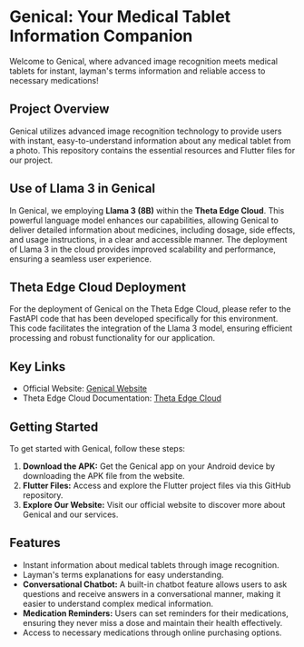 # Genical: Your Medical Tablet Information Companion

Welcome to Genical, where advanced image recognition meets medical tablets for instant, layman's terms information and reliable access to necessary medications!

## Project Overview
Genical utilizes advanced image recognition technology to provide users with instant, easy-to-understand information about any medical tablet from a photo. This repository contains the essential resources and Flutter files for our project.

## Use of Llama 3 in Genical
In Genical, we  employing **Llama 3 (8B)** within the **Theta Edge Cloud**. This powerful language model enhances our capabilities, allowing Genical to deliver detailed information about medicines, including dosage, side effects, and usage instructions, in a clear and accessible manner. The deployment of Llama 3 in the cloud provides improved scalability and performance, ensuring a seamless user experience.

## Theta Edge Cloud Deployment
For the deployment of Genical on the Theta Edge Cloud, please refer to the FastAPI code that has been developed specifically for this environment. This code facilitates the integration of the Llama 3 model, ensuring efficient processing and robust functionality for our application.

## Key Links
- Official Website: [Genical Website](https://edgecloud.vercel.app/)
- Theta Edge Cloud Documentation: [Theta Edge Cloud](https://www.thetaedgecloud.com)

## Getting Started
To get started with Genical, follow these steps:

1. **Download the APK:** Get the Genical app on your Android device by downloading the APK file from the website.
2. **Flutter Files:** Access and explore the Flutter project files via this GitHub repository.
3. **Explore Our Website:** Visit our official website to discover more about Genical and our services.

## Features
- Instant information about medical tablets through image recognition.
- Layman's terms explanations for easy understanding.
- **Conversational Chatbot:** A built-in chatbot feature allows users to ask questions and receive answers in a conversational manner, making it easier to understand complex medical information.
- **Medication Reminders:** Users can set reminders for their medications, ensuring they never miss a dose and maintain their health effectively.
- Access to necessary medications through online purchasing options.
